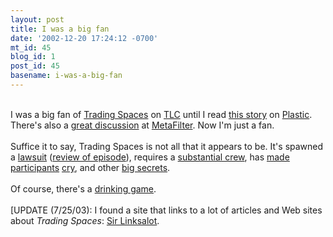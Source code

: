 ```yaml
---
layout: post
title: I was a big fan
date: '2002-12-20 17:24:12 -0700'
mt_id: 45
blog_id: 1
post_id: 45
basename: i-was-a-big-fan
---
```

<br />I was a big fan of <a href="http://tlc.discovery.com/fansites/tradingspaces/tradingspaces.html">Trading Spaces</a> on <a href="http://tlc.discovery.com/">TLC</a> until I read <a href="http://www.plastic.com/article.html?sid=02/11/14/01080365">this story</a> on <a href="http://www.plastic.com/">Plastic</a>. There's also a <a href="http://www.metafilter.com/comments.mefi/18492">great discussion</a> at <a href="http://www.metafilter.com/">MetaFilter</a>. Now I'm just a fan.<br /><br />Suffice it to say, Trading Spaces is not all that it appears to be. It's spawned a <a href="http://www.sfgate.com/cgi-bin/article.cgi?file=/chronicle/archive/2002/02/27/HO169339.DTL" title="Ahh, the moss on the walls episode. I figured that that'd get litigious.">lawsuit</a> (<a href="http://www.televisionwithoutpity.com/story.cgi?show=87&amp;story=3603&amp;limit=&amp;sort=">review of episode</a>), requires a <a href="http://www.bluearmadillo.net/journal/2001/06/22/index.shtml" title="Yeah, one carpenter and four home owners can do all that. Uh huh.">substantial crew</a>, has <a href="http://www.ew.com/ew/report/0,6115,218812~3~0~,00.html">made participants</a> <a href="http://www.wingfieldfans.org/douglas_wilson/article.asp?pubid=68">cry</a>, and other <a href="http://www.stltoday.com/stltoday/entertainment/columns.nsf/0/BB04BC61DB15538786256C620060954B?OpenDocument&amp;highlight=2%2Ctrading%2Cspaces&amp;Headline='Trading+Spaces/secrets'">big secrets</a>.<br /><br />Of course, there's a <a href="http://disc.server.com/discussion.cgi?id=185461&amp;article=112">drinking game</a>.<br /><br />[UPDATE (7/25/03): I found a site that links to a lot of articles and Web sites about <cite>Trading Spaces</cite>: <a href="http://www.sirlinksalot.net/tradingspaces.html">Sir Linksalot</a>.<br /><br /><br />
